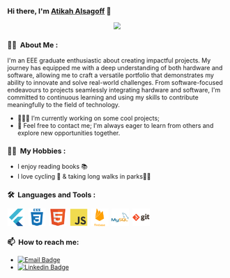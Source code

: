 ### Hi there, I'm <a href="https://atikahalsagoff.github.io/" target="_blank">Atikah Alsagoff</a> 👋

<div id="header" align="center">
  <img src="https://media.giphy.com/media/3PRgRMD1hp61wR32iG/giphy.gif"
    width="200"/>
</div>

### 👩‍💻 &nbsp;About Me :

I'm an EEE graduate enthusiastic about creating impactful projects. My journey has equipped me with a deep understanding of both hardware and software, allowing me to craft a versatile portfolio that demonstrates my ability to innovate and solve real-world challenges. From software-focused endeavours to projects seamlessly integrating hardware and software, I'm committed to continuous learning and using my skills to contribute meaningfully to the field of technology.

- 👨🏻‍💻 I’m currently working on some cool projects;
- 💬 Feel free to contact me; I'm always eager to learn from others and explore new opportunities together.

### 🤸‍♀️ &nbsp;My Hobbies :
- I enjoy reading books 📚
- I love cycling 🚴 & taking long walks in parks🚶‍♀️

### 🛠 &nbsp;Languages and Tools :
<img src="https://github.com/devicons/devicon/blob/master/icons/flutter/flutter-original.svg" title="Flutter" alt="Flutter" width="40" height="40"/>&nbsp;
<img src="https://github.com/devicons/devicon/blob/master/icons/css3/css3-plain-wordmark.svg"  title="CSS3" alt="CSS" width="40" height="40"/>&nbsp;
<img src="https://github.com/devicons/devicon/blob/master/icons/html5/html5-original.svg" title="HTML5" alt="HTML" width="40" height="40"/>&nbsp;
<img src="https://github.com/devicons/devicon/blob/master/icons/javascript/javascript-original.svg" title="JavaScript" alt="JavaScript" width="40" height="40"/>&nbsp;
<img src="https://github.com/devicons/devicon/blob/master/icons/firebase/firebase-plain-wordmark.svg" title="Firebase" alt="Firebase" width="40" height="40"/>&nbsp;
<img src="https://github.com/devicons/devicon/blob/master/icons/mysql/mysql-original-wordmark.svg" title="MySQL"  alt="MySQL" width="40" height="40"/>&nbsp;
<img src="https://github.com/devicons/devicon/blob/master/icons/git/git-original-wordmark.svg" title="Git" alt="Git" width="40" height="40"/>&nbsp;


### 📫 &nbsp;How to reach me: 
- [![Email Badge](https://img.shields.io/badge/-atikah004@e.ntu.edu.sg-darkgreen?style=flat&logo=Microsoft-Outlook&logoColor=white)](mailto:atikah004@e.ntu.edu.sg)
- [![Linkedin Badge](https://img.shields.io/badge/-AtikahAlsagoff-blue?style=flat&logo=Linkedin&logoColor=white)](https://www.linkedin.com/in/atikahalsagoff/)

<!--
**AtikahAlsagoff/atikahalsagoff** is a ✨ _special_ ✨ repository because its `README.md` (this file) appears on your GitHub profile.
-->
